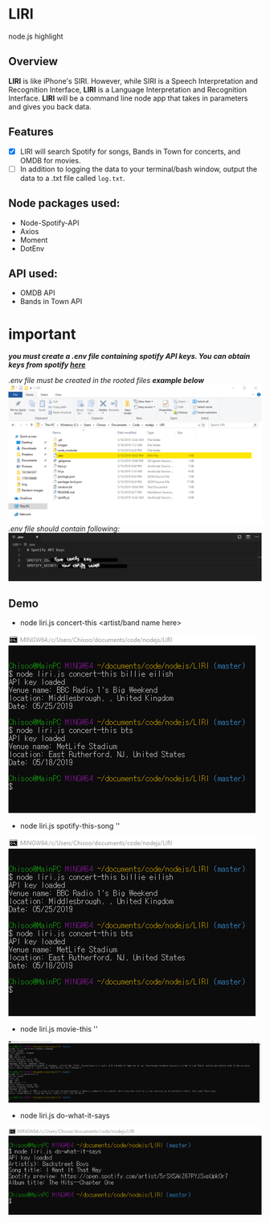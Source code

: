 # LIRI
node.js highlight

## Overview

**LIRI** is like iPhone's SIRI. However, while SIRI is a Speech Interpretation and Recognition Interface, **LIRI** is a Language Interpretation and Recognition Interface. **LIRI** will be a command line node app that takes in parameters and gives you back data.

## Features

- [x] LIRI will search Spotify for songs, Bands in Town for concerts, and OMDB for movies.
- [ ] In addition to logging the data to your terminal/bash window, output the data to a .txt file called `log.txt`.

## Node packages used:

* Node-Spotify-API
* Axios
* Moment
* DotEnv

## API used:

* OMDB API
* Bands in Town API

# **important**
**_you must create a .env file containing spotify API keys. You can obtain keys from spotify [here]( https://developer.spotify.com/my-applications/)_**

_.env file must be created in the rooted files **example below**_
![Image of .env file location](/images/example/file.png/)
_.env file should contain following:_
![Image of .env file](/images/example/dotenv.png/)

## Demo

* node liri.js concert-this <artist/band name here>

![Image of concert-this](/images/example/concert-this.png/)

* node liri.js spotify-this-song '<song name here>'
  
![Image of concert-this](/images/example/concert-this.png/)

* node liri.js movie-this '<movie name here>'
  
![Image of concert-this](/images/example/movie-this.png/)

* node liri.js do-what-it-says

![Image of concert-this](/images/example/do-what-it-says.png/)
